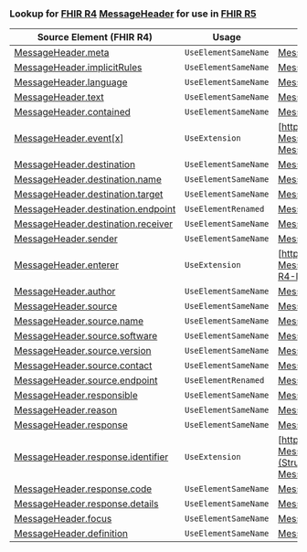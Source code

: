 ### Lookup for [FHIR R4](https://hl7.org/fhir/R4/) [MessageHeader](https://hl7.org/fhir/R4/MessageHeader.html) for use in [FHIR R5](https://hl7.org/fhir/R5/)

| Source Element (FHIR R4) | Usage | Target |
| -------------- | ----- | ------ |
| [MessageHeader.meta](https://hl7.org/fhir/R4/MessageHeader.html#resource) | `UseElementSameName` | [MessageHeader.meta](https://hl7.org/fhir/R5/MessageHeader.html#resource) |
| [MessageHeader.implicitRules](https://hl7.org/fhir/R4/MessageHeader.html#resource) | `UseElementSameName` | [MessageHeader.implicitRules](https://hl7.org/fhir/R5/MessageHeader.html#resource) |
| [MessageHeader.language](https://hl7.org/fhir/R4/MessageHeader.html#resource) | `UseElementSameName` | [MessageHeader.language](https://hl7.org/fhir/R5/MessageHeader.html#resource) |
| [MessageHeader.text](https://hl7.org/fhir/R4/MessageHeader.html#resource) | `UseElementSameName` | [MessageHeader.text](https://hl7.org/fhir/R5/MessageHeader.html#resource) |
| [MessageHeader.contained](https://hl7.org/fhir/R4/MessageHeader.html#resource) | `UseElementSameName` | [MessageHeader.contained](https://hl7.org/fhir/R5/MessageHeader.html#resource) |
| [MessageHeader.event[x]](https://hl7.org/fhir/R4/MessageHeader.html#resource) | `UseExtension` | [http://hl7.org/fhir/4.0/StructureDefinition/extension-MessageHeader.event](StructureDefinition-ext-R4-MessageHeader.event.html) |
| [MessageHeader.destination](https://hl7.org/fhir/R4/MessageHeader.html#resource) | `UseElementSameName` | [MessageHeader.destination](https://hl7.org/fhir/R5/MessageHeader.html#resource) |
| [MessageHeader.destination.name](https://hl7.org/fhir/R4/MessageHeader.html#resource) | `UseElementSameName` | [MessageHeader.destination.name](https://hl7.org/fhir/R5/MessageHeader.html#resource) |
| [MessageHeader.destination.target](https://hl7.org/fhir/R4/MessageHeader.html#resource) | `UseElementSameName` | [MessageHeader.destination.target](https://hl7.org/fhir/R5/MessageHeader.html#resource) |
| [MessageHeader.destination.endpoint](https://hl7.org/fhir/R4/MessageHeader.html#resource) | `UseElementRenamed` | [MessageHeader.destination.endpoint[x]](https://hl7.org/fhir/R5/MessageHeader.html#resource) |
| [MessageHeader.destination.receiver](https://hl7.org/fhir/R4/MessageHeader.html#resource) | `UseElementSameName` | [MessageHeader.destination.receiver](https://hl7.org/fhir/R5/MessageHeader.html#resource) |
| [MessageHeader.sender](https://hl7.org/fhir/R4/MessageHeader.html#resource) | `UseElementSameName` | [MessageHeader.sender](https://hl7.org/fhir/R5/MessageHeader.html#resource) |
| [MessageHeader.enterer](https://hl7.org/fhir/R4/MessageHeader.html#resource) | `UseExtension` | [http://hl7.org/fhir/4.0/StructureDefinition/extension-MessageHeader.enterer](StructureDefinition-ext-R4-MessageHeader.enterer.html) |
| [MessageHeader.author](https://hl7.org/fhir/R4/MessageHeader.html#resource) | `UseElementSameName` | [MessageHeader.author](https://hl7.org/fhir/R5/MessageHeader.html#resource) |
| [MessageHeader.source](https://hl7.org/fhir/R4/MessageHeader.html#resource) | `UseElementSameName` | [MessageHeader.source](https://hl7.org/fhir/R5/MessageHeader.html#resource) |
| [MessageHeader.source.name](https://hl7.org/fhir/R4/MessageHeader.html#resource) | `UseElementSameName` | [MessageHeader.source.name](https://hl7.org/fhir/R5/MessageHeader.html#resource) |
| [MessageHeader.source.software](https://hl7.org/fhir/R4/MessageHeader.html#resource) | `UseElementSameName` | [MessageHeader.source.software](https://hl7.org/fhir/R5/MessageHeader.html#resource) |
| [MessageHeader.source.version](https://hl7.org/fhir/R4/MessageHeader.html#resource) | `UseElementSameName` | [MessageHeader.source.version](https://hl7.org/fhir/R5/MessageHeader.html#resource) |
| [MessageHeader.source.contact](https://hl7.org/fhir/R4/MessageHeader.html#resource) | `UseElementSameName` | [MessageHeader.source.contact](https://hl7.org/fhir/R5/MessageHeader.html#resource) |
| [MessageHeader.source.endpoint](https://hl7.org/fhir/R4/MessageHeader.html#resource) | `UseElementRenamed` | [MessageHeader.source.endpoint[x]](https://hl7.org/fhir/R5/MessageHeader.html#resource) |
| [MessageHeader.responsible](https://hl7.org/fhir/R4/MessageHeader.html#resource) | `UseElementSameName` | [MessageHeader.responsible](https://hl7.org/fhir/R5/MessageHeader.html#resource) |
| [MessageHeader.reason](https://hl7.org/fhir/R4/MessageHeader.html#resource) | `UseElementSameName` | [MessageHeader.reason](https://hl7.org/fhir/R5/MessageHeader.html#resource) |
| [MessageHeader.response](https://hl7.org/fhir/R4/MessageHeader.html#resource) | `UseElementSameName` | [MessageHeader.response](https://hl7.org/fhir/R5/MessageHeader.html#resource) |
| [MessageHeader.response.identifier](https://hl7.org/fhir/R4/MessageHeader.html#resource) | `UseExtension` | [http://hl7.org/fhir/4.0/StructureDefinition/extension-MessageHeader.response.identifier](StructureDefinition-ext-R4-MessageHeader.re.identifier.html) |
| [MessageHeader.response.code](https://hl7.org/fhir/R4/MessageHeader.html#resource) | `UseElementSameName` | [MessageHeader.response.code](https://hl7.org/fhir/R5/MessageHeader.html#resource) |
| [MessageHeader.response.details](https://hl7.org/fhir/R4/MessageHeader.html#resource) | `UseElementSameName` | [MessageHeader.response.details](https://hl7.org/fhir/R5/MessageHeader.html#resource) |
| [MessageHeader.focus](https://hl7.org/fhir/R4/MessageHeader.html#resource) | `UseElementSameName` | [MessageHeader.focus](https://hl7.org/fhir/R5/MessageHeader.html#resource) |
| [MessageHeader.definition](https://hl7.org/fhir/R4/MessageHeader.html#resource) | `UseElementSameName` | [MessageHeader.definition](https://hl7.org/fhir/R5/MessageHeader.html#resource) |
